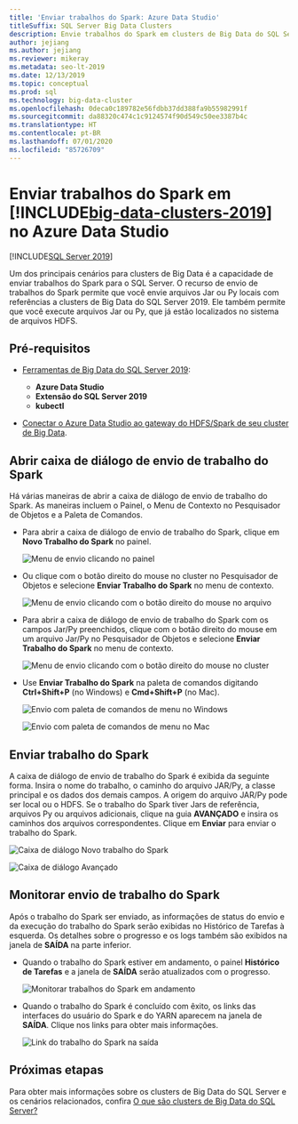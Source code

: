 ```yaml
---
title: 'Enviar trabalhos do Spark: Azure Data Studio'
titleSuffix: SQL Server Big Data Clusters
description: Envie trabalhos do Spark em clusters de Big Data do SQL Server no Azure Data Studio.
author: jejiang
ms.author: jejiang
ms.reviewer: mikeray
ms.metadata: seo-lt-2019
ms.date: 12/13/2019
ms.topic: conceptual
ms.prod: sql
ms.technology: big-data-cluster
ms.openlocfilehash: 0deca0c189782e56fdbb37dd388fa9b55982991f
ms.sourcegitcommit: da88320c474c1c9124574f90d549c50ee3387b4c
ms.translationtype: HT
ms.contentlocale: pt-BR
ms.lasthandoff: 07/01/2020
ms.locfileid: "85726709"
---
```

# <a name="submit-spark-jobs-on-big-data-clusters-2019-in-azure-data-studio"></a>Enviar trabalhos do Spark em [!INCLUDE[big-data-clusters-2019](../includes/ssbigdataclusters-ss-nover.md)] no Azure Data Studio

[!INCLUDE[SQL Server 2019](../includes/applies-to-version/sqlserver2019.md)]

Um dos principais cenários para clusters de Big Data é a capacidade de enviar trabalhos do Spark para o SQL Server. O recurso de envio de trabalhos do Spark permite que você envie arquivos Jar ou Py locais com referências a clusters de Big Data do SQL Server 2019. Ele também permite que você execute arquivos Jar ou Py, que já estão localizados no sistema de arquivos HDFS. 

## <a name="prerequisites"></a>Pré-requisitos

- [Ferramentas de Big Data do SQL Server 2019](deploy-big-data-tools.md):
   - **Azure Data Studio**
   - **Extensão do SQL Server 2019**
   - **kubectl**

- [Conectar o Azure Data Studio ao gateway do HDFS/Spark de seu cluster de Big Data](connect-to-big-data-cluster.md).

## <a name="open-spark-job-submission-dialog"></a>Abrir caixa de diálogo de envio de trabalho do Spark

Há várias maneiras de abrir a caixa de diálogo de envio de trabalho do Spark. As maneiras incluem o Painel, o Menu de Contexto no Pesquisador de Objetos e a Paleta de Comandos.

- Para abrir a caixa de diálogo de envio de trabalho do Spark, clique em **Novo Trabalho do Spark** no painel.

    ![Menu de envio clicando no painel](./media/submit-spark-job/new-spark-job.png)

- Ou clique com o botão direito do mouse no cluster no Pesquisador de Objetos e selecione **Enviar Trabalho do Spark** no menu de contexto.

    ![Menu de envio clicando com o botão direito do mouse no arquivo](./media/submit-spark-job/submit-spark-job-1.png)


- Para abrir a caixa de diálogo de envio de trabalho do Spark com os campos Jar/Py preenchidos, clique com o botão direito do mouse em um arquivo Jar/Py no Pesquisador de Objetos e selecione **Enviar Trabalho do Spark** no menu de contexto.  

    ![Menu de envio clicando com o botão direito do mouse no cluster](./media/submit-spark-job/submit-spark-job.png)

- Use **Enviar Trabalho do Spark** na paleta de comandos digitando **Ctrl+Shift+P** (no Windows) e **Cmd+Shift+P** (no Mac).

    ![Envio com paleta de comandos de menu no Windows](./media/submit-spark-job/submit-spark-job-3.png)

    ![Envio com paleta de comandos de menu no Mac](./media/submit-spark-job/submit-spark-job-4.png)
  
 
## <a name="submit-spark-job"></a>Enviar trabalho do Spark 

A caixa de diálogo de envio de trabalho do Spark é exibida da seguinte forma. Insira o nome do trabalho, o caminho do arquivo JAR/Py, a classe principal e os dados dos demais campos. A origem do arquivo JAR/Py pode ser local ou o HDFS. Se o trabalho do Spark tiver Jars de referência, arquivos Py ou arquivos adicionais, clique na guia **AVANÇADO** e insira os caminhos dos arquivos correspondentes. Clique em **Enviar** para enviar o trabalho do Spark.

![Caixa de diálogo Novo trabalho do Spark](./media/submit-spark-job/submit-spark-job-section.png)

![Caixa de diálogo Avançado](./media/submit-spark-job/submit-spark-job-section-1.png)

## <a name="monitor-spark-job-submission"></a>Monitorar envio de trabalho do Spark

Após o trabalho do Spark ser enviado, as informações de status do envio e da execução do trabalho do Spark serão exibidas no Histórico de Tarefas à esquerda. Os detalhes sobre o progresso e os logs também são exibidos na janela de **SAÍDA** na parte inferior.

- Quando o trabalho do Spark estiver em andamento, o painel **Histórico de Tarefas** e a janela de **SAÍDA** serão atualizados com o progresso.

    ![Monitorar trabalhos do Spark em andamento](./media/submit-spark-job/monitor-spark-job-submission.png)

- Quando o trabalho do Spark é concluído com êxito, os links das interfaces do usuário do Spark e do YARN aparecem na janela de **SAÍDA**. Clique nos links para obter mais informações.

    ![Link do trabalho do Spark na saída](./media/submit-spark-job/monitor-spark-job-submission-2.png)

## <a name="next-steps"></a>Próximas etapas

Para obter mais informações sobre os clusters de Big Data do SQL Server e os cenários relacionados, confira [O que são clusters de Big Data do SQL Server?](big-data-cluster-overview.md)
